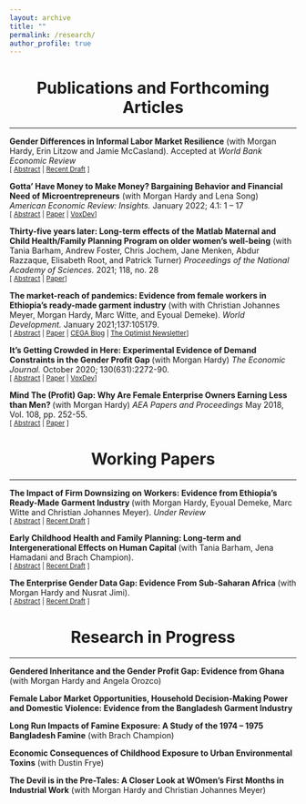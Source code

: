 ```yaml
---
layout: archive
title: ""
permalink: /research/
author_profile: true
---
```




<h1 id="publications">
	<center> Publications and Forthcoming Articles</center>
</h1>
<hr>

<p><strong>Gender Differences in Informal Labor Market Resilience</strong> (with Morgan Hardy, Erin Litzow and Jamie McCasland). Accepted at <em> World Bank Economic Review </em>
<br>
<small>[ <a href="#/" onclick="visib('genddiff')">Abstract</a> | <a href="">Recent Draft</a> ] </small>
<p>

<div id="genddiff" style="display: none; text-align: justify; line-height: 1.2"><small> </small><br><br></div>


<p><strong>Gotta’ Have Money to Make Money? Bargaining Behavior and Financial Need of Microentrepreneurs</strong> (with Morgan Hardy and Lena Song) <em> American Economic Review: Insights. </em> January 2022; 4.1: 1 – 17 
<br>
<small>[ <a href="#/" onclick="visib('gotta')">Abstract</a> | <a href="https://www.aeaweb.org/articles?id=10.1257/aeri.20200723">Paper</a> | <a href="https://voxdev.org/topic/firms-trade/how-financial-need-affects-pricing-evidence-small-businesses-ghana">VoxDev</a>] </small>
<p>

<div id="gotta" style="display: none; text-align: justify; line-height: 1.2"><small> Bargaining over real prices with microenterprise owners in Ghana, we show that sellers with less per capita household liquidity agree to lower sale prices. This relationship is robust across firms and within firms over time, even after controlling for a plethora of time-varying observables. A computerized bargaining experiment, with randomized initial payout sizes, corroborates the real-bargaining findings. This pattern can be explained by an application of classical bargaining theory that includes endowments and utility functions with decreasing absolute risk aversion. The potential poverty-multiplying implications of pricing behavior is a key frontier in understanding barriers to the profitability of microenterprises.</small><br><br></div>


<p><strong>Thirty-five years later: Long-term effects of the Matlab Maternal and Child Health/Family Planning Program on older women’s well-being</strong> (with Tania Barham, Andrew Foster, Chris Jochem, Jane Menken, Abdur Razzaque, Elisabeth Root, and Patrick Turner) <em> Proceedings of the National Academy of Sciences. </em> 2021; 118, no. 28
<br>
<small>[ <a href="#/" onclick="visib('thirtyfive')">Abstract</a> | <a href="https://www.pnas.org/doi/abs/10.1073/pnas.2101160118">Paper</a>] </small>
<p>

<div id="thirtyfive" style="display: none; text-align: justify; line-height: 1.2"><small>Few studies have addressed links between family planning programs and long-term benefits for women’s health and economic outcomes, especially in societies where old-age support and women’s status are tied to childbearing and where smaller families may carry negative consequences for women. We analyzed the maternal and child health/family planning (MCH/FP) program, a highly effective intervention introduced in the rural Matlab subdistrict of Bangladesh in 1977 with a subsequent 12-y differential in service access. We found significant differences in lifetime contraceptive behavior and completed fertility among women born 1938−1973. We found few effects on later health or economic outcomes except for an association of MCH/FP with poorer overall health and poorer metabolic health among women born 1950−1961.</small><br><br></div>


<p><strong>The market-reach of pandemics: Evidence from female workers in Ethiopia’s ready-made garment industry</strong> (with with Christian Johannes Meyer, Morgan Hardy, Marc Witte, and Eyoual Demeke). <em> World Development.</em> January 2021;137:105179.
<br>
<small>[ <a href="#/" onclick="visib('mktreach')">Abstract</a> | <a href="https://www.sciencedirect.com/science/article/pii/S0305750X20303065?casa_token=0jPhTyunN2sAAAAA:YY-BeDuXqSG6xnZ1qvN1g5XUniUIrxJUrtxqVkh9xB2XFzt9Uo10pKufsRREHTSp0Do0kH8Rnhk">Paper</a> | <a href="https://medium.com/center-for-effective-global-action/whats-the-market-reach-of-covid-19-evidence-from-ethiopia-s-ready-made-garment-industry-5ea5d9dd0ad2">CEGA Blog</a> | <a href="https://ww2.gatesfoundation.org/Ideas/Articles/coronavirus-economic-impact-women">The Optimist Newsletter</a>] </small>
<p>

<div id="mktreach" style="display: none; text-align: justify; line-height: 1.2"><small> In a globalized world, pandemics transmit impacts through markets. We document employment changes, coping strategies, and welfare of garment factory workers in Ethiopia’s largest industrial park during the early stages of the Coronavirus Disease 2019 pandemic. We field a phone survey of female workers during a two month period in which cases are rapidly rising globally, but not locally. Our data suggest significant changes in employment, high levels of migration away from urban areas to rural areas if women are no longer working, and high levels of food insecurity. These findings compel a research and policy focus on documenting and mitigating the market-reach of pandemics on low-income workers at the margins. </small><br><br></div>


<p><strong>It’s Getting Crowded in Here: Experimental Evidence of Demand Constraints in the Gender Profit Gap </strong> (with Morgan Hardy) <em> The Economic Journal. </em> October 2020; 130(631):2272-90.
<br>
<small>[ <a href="#/" onclick="visib('crowd')">Abstract</a> | <a href="https://academic.oup.com/ej/article-abstract/130/631/2272/5857998?login=false">Paper</a> | <a href="https://voxdev.org/topic/firms-trade/if-she-builds-it-they-won-t-come-gender-profit-gap">VoxDev</a>] </small>
<p>

<div id="crowd" style="display: none; text-align: justify; line-height: 1.2"><small> This article considers market-level contributors to the well-documented gender profit gap among micro-entrepreneurs. We combine data from a garment-making firm census and market research survey in Ghana, uncovering a gender gap in the market-size-to-firm ratio and observing disproportionate self-reports of ‘not enough customers’ from female owners. We develop a simple model and discuss implications of potential gender differences in demand constraints. As experimental corroboration, we show that female-owned firms expand production and experience profit increases in response to random demand shocks, while male-owned firms do not. Nationally representative data echoes our experimental findings, showing more crowding in female-dominated industries.</small><br><br></div>



<p><strong> Mind The (Profit) Gap: Why Are Female Enterprise Owners Earning Less than Men? </strong> (with Morgan Hardy) <em> AEA Papers and Proceedings </em> May 2018, Vol. 108, pp. 252-55.
<br>
<small>[ <a href="#/" onclick="visib('mindgap')">Abstract</a> | <a href="https://www.aeaweb.org/articles?id=10.1257/pandp.20181025">Paper</a> ] </small>
<p>

<div id="mindgap" style="display: none; text-align: justify; line-height: 1.2"><small> We explore potential causes for the well-documented profit gap between male- and female-owned microenterprises in low-income countries. We use rich data from an ongoing field project in Ghana's garment making sector, and our study sample consists of all garment making firms in a midsize district capital. Even within the same industry, male-owned firms earn nearly twice as much profit as female-owned firms. Furthermore, we find the large and persistent gender difference in profits cannot be explained by our extensive firm- and owner-level characteristics. We conclude that factors outside of individual firm or firm-owner characteristics are likely to be at play.</small><br><br></div>


<h1 id="-workingpapers-">
	<center>Working Papers </center>
</h1>
<hr>


<p><strong> The Impact of Firm Downsizing on Workers: Evidence from Ethiopia’s Ready-Made Garment Industry </strong> (with Morgan Hardy, Eyoual Demeke, Marc Witte and Christian Johannes Meyer). <em> Under Review </em>
<br>
<small>[ <a href="#/" onclick="visib('downsize')">Abstract</a> | <a href="">Recent Draft</a> ] </small>
<p>


<p><strong> Early Childhood Health and Family Planning: Long-term and Intergenerational Effects on Human Capital </strong> (with Tania Barham, Jena Hamadani and Brach Champion).
<br>
<small>[ <a href="#/" onclick="visib('childhealth')">Abstract</a> | <a href="">Recent Draft</a> ] </small>
<p>


<p><strong> The Enterprise Gender Data Gap: Evidence From Sub-Saharan Africa </strong> (with Morgan Hardy and Nusrat Jimi).
<br>
<small>[ <a href="#/" onclick="visib('datagap')">Abstract</a> | <a href="">Recent Draft</a> ] </small>
<p>


<h1 id="-in-progress-">
	<center> Research in Progress </center>
</h1>
<hr>

<p><strong>Gendered Inheritance and the Gender Profit Gap: Evidence from Ghana</strong> (with Morgan Hardy and Angela Orozco)
<br>
<p>

<p><strong>Female Labor Market Opportunities, Household Decision-Making Power and Domestic Violence: Evidence from the Bangladesh Garment Industry</strong>
<br>
<p>

<p><strong>Long Run Impacts of Famine Exposure: A Study of the 1974 – 1975 Bangladesh Famine</strong> (with Brach Champion)
<br>
<p>


<p><strong>Economic Consequences of Childhood Exposure to Urban Environmental Toxins</strong> (with Dustin Frye)
<br>
<p>


<p><strong>The Devil is in the Pre-Tales: A Closer Look at WOmen’s First Months in Industrial Work</strong> (with Morgan Hardy and Christian Johannes Meyer)
<br>
<p>


<script> function visib(id) { var x = document.getElementById(id); if (x.style.display === "block") { x.style.display = "none"; } else { x.style.display = "block"; } } </script>
































